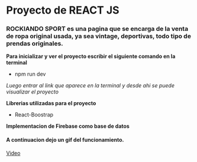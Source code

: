 # Proyecto de REACT JS

### ROCKIANDO SPORT es una pagina que se encarga de la venta de ropa original usada, ya sea vintage, deportivas, todo tipo de prendas originales.

**Para inicializar y ver el proyecto escribir el siguiente comando
en la terminal**

- npm run dev 
 
*Luego entrar al link que aparece en la terminal y desde ahi se puede visualizar el proyecto*

**Librerias utilizadas para el proyecto**

- React-Boostrap

**Implementacion de Firebase como base de datos**

#### A continuacion dejo un gif del funcionamiento.

[Video](https://www.loom.com/share/fa43f656a90d40408121e02a66132a4a?sid=8f0e6d52-2bdb-44b4-a5b4-fd64c2454b16)



